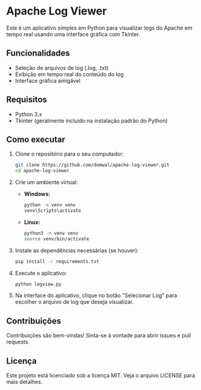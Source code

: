 # Apache Log Viewer

Este é um aplicativo simples em Python para visualizar logs do Apache em tempo real usando uma interface gráfica com Tkinter.

## Funcionalidades

- Seleção de arquivos de log (.log, .txt)
- Exibição em tempo real do conteúdo do log
- Interface gráfica amigável

## Requisitos

- Python 3.x
- Tkinter (geralmente incluído na instalação padrão do Python)

## Como executar

1. Clone o repositório para o seu computador:

    ```sh
    git clone https://github.com/domwal/apache-log-viewer.git
    cd apache-log-viewer
    ```

2. Crie um ambiente virtual:

    - **Windows:**

        ```sh
        python -m venv venv
        venv\Scripts\activate
        ```

    - **Linux:**

        ```sh
        python3 -m venv venv
        source venv/bin/activate
        ```

3. Instale as dependências necessárias (se houver):

    ```sh
    pip install -r requirements.txt
    ```

4. Execute o aplicativo:

    ```sh
    python logview.py
    ```

5. Na interface do aplicativo, clique no botão "Selecionar Log" para escolher o arquivo de log que deseja visualizar.


## Contribuições

Contribuições são bem-vindas! Sinta-se à vontade para abrir issues e pull requests.

## Licença

Este projeto está licenciado sob a licença MIT. Veja o arquivo LICENSE para mais detalhes.